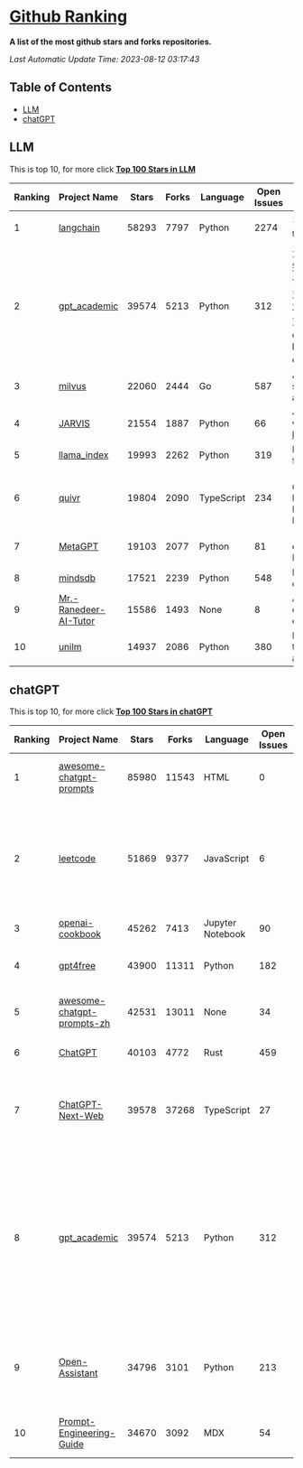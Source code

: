 [Github Ranking](./README.md)
==========

**A list of the most github stars and forks repositories.**

*Last Automatic Update Time: 2023-08-12 03:17:43*

## Table of Contents
 * [LLM](#LLM)
 * [chatGPT](#chatGPT)

## LLM

This is top 10, for more click **[Top 100 Stars in LLM](Top100/LLM.md)**

| Ranking | Project Name | Stars | Forks | Language | Open Issues | Description | Last Commit |
| ------- | ------------ | ----- | ----- | -------- | ----------- | ----------- | ----------- |
| 1 | [langchain](https://github.com/langchain-ai/langchain) | 58293 | 7797 | Python | 2274 | ⚡ Building applications with LLMs through composability ⚡ | 2023-08-12T03:11:17Z |
| 2 | [gpt_academic](https://github.com/binary-husky/gpt_academic) | 39574 | 5213 | Python | 312 | 为ChatGPT/GLM提供图形交互界面，特别优化论文阅读/润色/写作体验，模块化设计，支持自定义快捷按钮&函数插件，支持Python和C++等项目剖析&自译解功能，PDF/LaTex论文翻译&总结功能，支持并行问询多种LLM模型，支持清华chatglm2等本地模型。兼容复旦MOSS, llama, rwkv, newbing, claude, claude2等 | 2023-08-07T17:33:32Z |
| 3 | [milvus](https://github.com/milvus-io/milvus) | 22060 | 2444 | Go | 587 | A cloud-native vector database, storage for next generation AI applications | 2023-08-12T02:50:50Z |
| 4 | [JARVIS](https://github.com/microsoft/JARVIS) | 21554 | 1887 | Python | 66 | JARVIS, a system to connect LLMs with ML community. Paper: https://arxiv.org/pdf/2303.17580.pdf | 2023-07-28T09:59:24Z |
| 5 | [llama_index](https://github.com/jerryjliu/llama_index) | 19993 | 2262 | Python | 319 | LlamaIndex (GPT Index) is a data framework for your LLM applications | 2023-08-12T01:01:12Z |
| 6 | [quivr](https://github.com/StanGirard/quivr) | 19804 | 2090 | TypeScript | 234 | 🧠 Dump all your files and chat with it using your Generative AI Second Brain using LLMs ( GPT 3.5/4, Private, Anthropic, VertexAI ) & Embeddings 🧠  | 2023-08-11T19:56:01Z |
| 7 | [MetaGPT](https://github.com/geekan/MetaGPT) | 19103 | 2077 | Python | 81 | 🌟 The Multi-Agent Framework: Given one line Requirement, return PRD, Design, Tasks, Repo | 2023-08-11T17:40:52Z |
| 8 | [mindsdb](https://github.com/mindsdb/mindsdb) | 17521 | 2239 | Python | 548 | MindsDB connects AI models to databases. | 2023-08-11T20:12:59Z |
| 9 | [Mr.-Ranedeer-AI-Tutor](https://github.com/JushBJJ/Mr.-Ranedeer-AI-Tutor) | 15586 | 1493 | None | 8 | A GPT-4 AI Tutor Prompt for customizable personalized learning experiences. | 2023-07-15T10:58:29Z |
| 10 | [unilm](https://github.com/microsoft/unilm) | 14937 | 2086 | Python | 380 | Large-scale Self-supervised Pre-training Across Tasks, Languages, and Modalities | 2023-08-11T14:21:40Z |


## chatGPT

This is top 10, for more click **[Top 100 Stars in chatGPT](Top100/chatGPT.md)**

| Ranking | Project Name | Stars | Forks | Language | Open Issues | Description | Last Commit |
| ------- | ------------ | ----- | ----- | -------- | ----------- | ----------- | ----------- |
| 1 | [awesome-chatgpt-prompts](https://github.com/f/awesome-chatgpt-prompts) | 85980 | 11543 | HTML | 0 | This repo includes ChatGPT prompt curation to use ChatGPT better. | 2023-08-11T13:51:44Z |
| 2 | [leetcode](https://github.com/azl397985856/leetcode) | 51869 | 9377 | JavaScript | 6 | 推荐免费ChatGPT网站：www.lintcode.com/chat-gpt?utm_source=tf-github-lucifer  LeetCode Solutions: A Record of My Problem Solving Journey.( leetcode题解，记录自己的leetcode解题之路。) | 2023-08-10T00:51:55Z |
| 3 | [openai-cookbook](https://github.com/openai/openai-cookbook) | 45262 | 7413 | Jupyter Notebook | 90 | Examples and guides for using the OpenAI API | 2023-08-12T00:34:29Z |
| 4 | [gpt4free](https://github.com/xtekky/gpt4free) | 43900 | 11311 | Python | 182 | The official gpt4free repository \| various collection of powerful language models | 2023-08-11T11:03:54Z |
| 5 | [awesome-chatgpt-prompts-zh](https://github.com/PlexPt/awesome-chatgpt-prompts-zh) | 42531 | 13011 | None | 34 | ChatGPT 中文调教指南。各种场景使用指南。学习怎么让它听你的话。 | 2023-08-08T04:36:57Z |
| 6 | [ChatGPT](https://github.com/lencx/ChatGPT) | 40103 | 4772 | Rust | 459 | 🔮 ChatGPT Desktop Application (Mac, Windows and Linux) | 2023-08-03T13:51:54Z |
| 7 | [ChatGPT-Next-Web](https://github.com/Yidadaa/ChatGPT-Next-Web) | 39578 | 37268 | TypeScript | 27 | A well-designed cross-platform ChatGPT UI (Web / PWA / Linux / Win / MacOS). 一键拥有你自己的跨平台 ChatGPT 应用。 | 2023-08-11T11:30:59Z |
| 8 | [gpt_academic](https://github.com/binary-husky/gpt_academic) | 39574 | 5213 | Python | 312 | 为ChatGPT/GLM提供图形交互界面，特别优化论文阅读/润色/写作体验，模块化设计，支持自定义快捷按钮&函数插件，支持Python和C++等项目剖析&自译解功能，PDF/LaTex论文翻译&总结功能，支持并行问询多种LLM模型，支持清华chatglm2等本地模型。兼容复旦MOSS, llama, rwkv, newbing, claude, claude2等 | 2023-08-07T17:33:32Z |
| 9 | [Open-Assistant](https://github.com/LAION-AI/Open-Assistant) | 34796 | 3101 | Python | 213 | OpenAssistant is a chat-based assistant that understands tasks, can interact with third-party systems, and retrieve information dynamically to do so. | 2023-08-11T07:04:35Z |
| 10 | [Prompt-Engineering-Guide](https://github.com/dair-ai/Prompt-Engineering-Guide) | 34670 | 3092 | MDX | 54 | 🐙 Guides, papers, lecture, notebooks and resources for prompt engineering | 2023-08-11T12:58:25Z |

